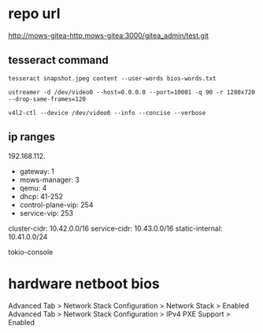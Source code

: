 # repo url

http://mows-gitea-http.mows-gitea:3000/gitea_admin/test.git

## tesseract command

`tesseract snapshot.jpeg content --user-words bios-words.txt`

`ustreamer -d /dev/video0 --host=0.0.0.0 --port=10001 -q 90 -r 1280x720 --drop-same-frames=120`

`v4l2-ctl --device /dev/video0 --info --concise --verbose`

## ip ranges

192.168.112.

-   gateway: 1
-   mows-manager: 3
-   qemu: 4
-   dhcp: 41-252
-   control-plane-vip: 254
-   service-vip: 253

cluster-cidr: 10.42.0.0/16
service-cidr: 10.43.0.0/16
static-internal: 10.41.0.0/24

tokio-console

# hardware netboot bios

Advanced Tab > Network Stack Configuration > Network Stack > Enabled
Advanced Tab > Network Stack Configuration > IPv4 PXE Support > Enabled
